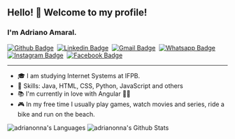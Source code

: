 <br>

## Hello! 👋 Welcome to my profile!
### I'm Adriano Amaral.
[![Github Badge](https://img.shields.io/badge/-Github-000?style=flat-square&logo=Github&logoColor=white&link=https://github.com/adrianonna)](https://github.com/adrianonna) &nbsp;[![Linkedin Badge](https://img.shields.io/badge/-LinkedIn-blue?style=flat-square&logo=Linkedin&logoColor=white&link=https://www.linkedin.com/in/adrianonna/)](https://www.linkedin.com/in/adrianonna/) &nbsp;[![Gmail Badge](https://img.shields.io/badge/-Gmail-red?style=flat&logo=Gmail&logoColor=white&link=mailto:adriano.amaral147@gmail.com)](mailto:adriano.amaral147@gmail.com) &nbsp;[![Whatsapp Badge](https://img.shields.io/badge/-WhatsApp-green?style=flat&logo=Whatsapp&logoColor=white&link=https://api.whatsapp.com/send?phone=5583987809422)](https://api.whatsapp.com/send?phone=5583987809422) &nbsp;[![Instagram Badge](https://img.shields.io/badge/-Instagram-red?style=flat&logo=Instagram&logoColor=white&link=https://www.instagram.com/adrianonna1/)](https://www.instagram.com/adrianonna1/) &nbsp;[![Facebook Badge](https://img.shields.io/badge/-Facebook-blue?style=flat&logo=Facebook&logoColor=white&link=https://www.facebook.com/Adriano.Amaral2)](https://www.facebook.com/Adriano.Amaral2)
<hr>

* :mortar_board: I am studying Internet Systems at IFPB.
* :pushpin: Skills: Java, HTML, CSS, Python, JavaScript  and others
* :books: I'm currently in love with Angular :man_technologist:
* :video_game: In my free time I usually play games, watch movies and series, ride a bike and run on the beach.

<div>
<img align="lefth" src="https://github-readme-stats.vercel.app/api/top-langs/?username=adrianonna&hide=html" alt="adrianonna's Languages" />
<img align="lefth" src="https://github-readme-stats.vercel.app/api?username=adrianonna&show_icons=true&hide_border=true" alt="adrianonna's Github Stats">
</div>
